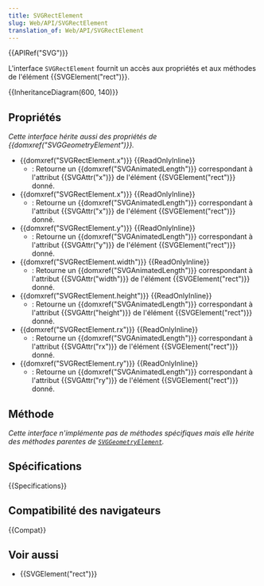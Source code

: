 ```yaml
---
title: SVGRectElement
slug: Web/API/SVGRectElement
translation_of: Web/API/SVGRectElement
---
```


{{APIRef("SVG")}}

L'interface `SVGRectElement` fournit un accès aux propriétés et aux méthodes de l'élément {{SVGElement("rect")}}.

{{InheritanceDiagram(600, 140)}}

## Propriétés

_Cette interface hérite aussi des propriétés de_ _{{domxref("SVGGeometryElement")}}._

- {{domxref("SVGRectElement.x")}} {{ReadOnlyInline}}
  - : Retourne un {{domxref("SVGAnimatedLength")}} correspondant à l'attribut {{SVGAttr("x")}} de l'élément {{SVGElement("rect")}} donné.
- {{domxref("SVGRectElement.x")}} {{ReadOnlyInline}}
  - : Retourne un {{domxref("SVGAnimatedLength")}} correspondant à l'attribut {{SVGAttr("x")}} de l'élément {{SVGElement("rect")}} donné.
- {{domxref("SVGRectElement.y")}} {{ReadOnlyInline}}
  - : Retourne un {{domxref("SVGAnimatedLength")}} correspondant à l'attribut {{SVGAttr("y")}} de l'élément {{SVGElement("rect")}} donné.
- {{domxref("SVGRectElement.width")}} {{ReadOnlyInline}}
  - : Retourne un {{domxref("SVGAnimatedLength")}} correspondant à l'attribut {{SVGAttr("width")}} de l'élément {{SVGElement("rect")}} donné.
- {{domxref("SVGRectElement.height")}} {{ReadOnlyInline}}
  - : Retourne un {{domxref("SVGAnimatedLength")}} correspondant à l'attribut {{SVGAttr("height")}} de l'élément {{SVGElement("rect")}} donné.
- {{domxref("SVGRectElement.rx")}} {{ReadOnlyInline}}
  - : Retourne un {{domxref("SVGAnimatedLength")}} correspondant à l'attribut {{SVGAttr("rx")}} de l'élément {{SVGElement("rect")}} donné.
- {{domxref("SVGRectElement.ry")}} {{ReadOnlyInline}}
  - : Retourne un {{domxref("SVGAnimatedLength")}} correspondant à l'attribut {{SVGAttr("ry")}} de l'élément {{SVGElement("rect")}} donné.

## Méthode

*Cette interface n'implémente pas de méthodes spécifiques mais elle hérite des méthodes parentes de [`SVGGeometryElement`](/fr/docs/Web/API/SVGGeometryElement).*

## Spécifications

{{Specifications}}

## Compatibilité des navigateurs

{{Compat}}

## Voir aussi

- {{SVGElement("rect")}}
